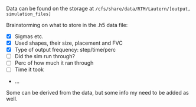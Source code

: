 Data can be found on the storage at 
`/cfs/share/data/RTM/Lautern/[output, simulation_files]`

Brainstorming on what to store in the .h5 data file:
* [x]  Sigmas etc. 
* [x]  Used shapes, their size, placement and FVC
* [x]  Type of output frequency: step/time/perc
* [ ]  Did the sim run through?
* [ ]  Perc of how much it ran through
* [ ]  Time it took

* ...

Some can be derived from the data, but some info my need to be added as well.